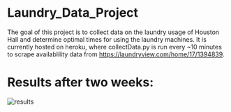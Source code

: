 # Laundry_Data_Project

The goal of this project is to collect data on the laundry usage of Houston Hall and determine optimal times for using the laundry machines. It is currently hosted on heroku, where collectData.py is run every ~10 minutes to scrape availablility data from https://laundryview.com/home/17/1394839.

# Results after two weeks: 
![results](/results/2_week_weekly)
